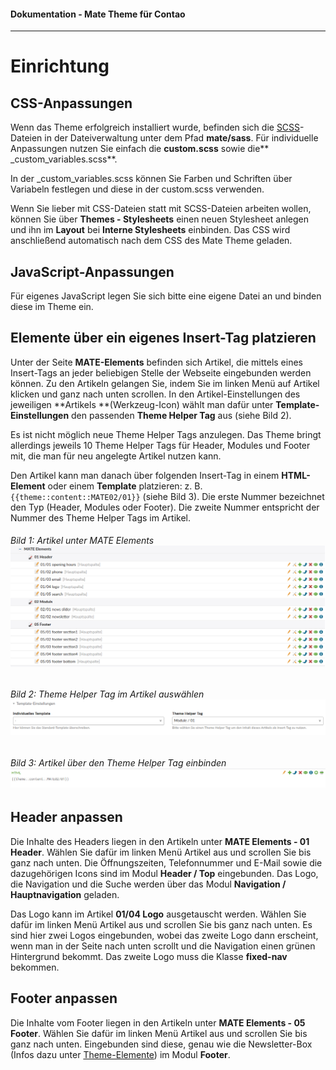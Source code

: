 #### Dokumentation - Mate Theme für Contao

---

# Einrichtung

## CSS-Anpassungen

Wenn das Theme erfolgreich installiert wurde, befinden sich die [SCSS](https://sass-lang.com/documentation/file.SASS_REFERENCE.html)-Dateien in der Dateiverwaltung unter dem Pfad **mate/sass**. Für individuelle Anpassungen nutzen Sie einfach die **custom.scss** sowie die** \_custom\_variables.scss**.

In der \_custom\_variables.scss können Sie Farben und Schriften über Variabeln festlegen und diese in der custom.scss verwenden.

Wenn Sie lieber mit CSS-Dateien statt mit SCSS-Dateien arbeiten wollen, können Sie über **Themes - Stylesheets** einen neuen Stylesheet anlegen und ihn im **Layout** bei **Interne Stylesheets** einbinden. Das CSS wird anschließend automatisch nach dem CSS des Mate Theme geladen.

## JavaScript-Anpassungen

Für eigenes JavaScript legen Sie sich bitte eine eigene Datei an und binden diese im Theme ein.

## Elemente über ein eigenes Insert-Tag platzieren

Unter der Seite **MATE-Elements** befinden sich Artikel, die mittels eines Insert-Tags an jeder beliebigen Stelle der Webseite eingebunden werden können. Zu den Artikeln gelangen Sie, indem Sie im linken Menü auf Artikel klicken und ganz nach unten scrollen. In den Artikel-Einstellungen des jeweiligen **Artikels **\(Werkzeug-Icon\) wählt man dafür unter **Template-Einstellungen** den passenden **Theme Helper Tag** aus \(siehe Bild 2\).

Es ist nicht möglich neue Theme Helper Tags anzulegen. Das Theme bringt allerdings jeweils 10 Theme Helper Tags für Header, Modules und Footer mit, die man für neu angelegte Artikel nutzen kann.

Den Artikel kann man danach über folgenden Insert-Tag in einem **HTML-Element** oder einem **Template** platzieren: z. B.  `{{theme::content::MATE02/01}}` \(siehe Bild 3\). Die erste Nummer bezeichnet den Typ \(Header, Modules oder Footer\). Die zweite Nummer entspricht der Nummer des Theme Helper Tags im Artikel.

###### Bild 1: Artikel unter MATE Elements![](/mate-theme/images/theme-helper.png)

###### Bild 2: Theme Helper Tag im Artikel auswählen![](/mate-theme/images/theme-helper-tag.png)

###### Bild 3: Artikel über den Theme Helper Tag einbinden![](/mate-theme/images/theme-helper-tag-einbinden.png)

## Header anpassen

Die Inhalte des Headers liegen in den Artikeln unter **MATE Elements - 01 Header**. Wählen Sie dafür im linken Menü Artikel aus und scrollen Sie bis ganz nach unten. Die Öffnungszeiten, Telefonnummer und E-Mail sowie die dazugehörigen Icons sind im Modul **Header / Top** eingebunden. Das Logo, die Navigation und die Suche werden über das Modul **Navigation / Hauptnavigation** geladen.

Das Logo kann im Artikel **01/04 Logo** ausgetauscht werden. Wählen Sie dafür im linken Menü Artikel aus und scrollen Sie bis ganz nach unten. Es sind hier zwei Logos eingebunden, wobei das zweite Logo dann erscheint, wenn man in der Seite nach unten scrollt und die Navigation einen grünen Hintergrund bekommt. Das zweite Logo muss die Klasse **fixed-nav** bekommen.

## Footer anpassen

Die Inhalte vom Footer liegen in den Artikeln unter **MATE Elements - 05 Footer**. Wählen Sie dafür im linken Menü Artikel aus und scrollen Sie bis ganz nach unten. Eingebunden sind diese, genau wie die Newsletter-Box \(Infos dazu unter [Theme-Elemente](/mate-theme/theme-elemente.md)\) im Modul **Footer**.

